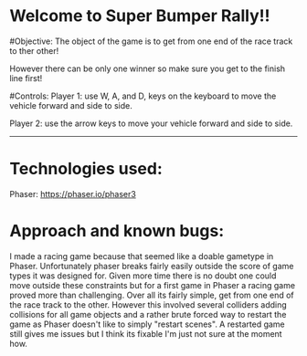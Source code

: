 # Welcome to Super Bumper Rally!!

#Objective:
The object of the game is to get from one end of the race track to ther other!

However there can be only one winner so make sure you get to the finish line first!


#Controls:
Player 1: use W, A, and D, keys on the keyboard to move the vehicle forward and side to side.

Player 2: use the arrow keys to move your vehicle forward and side to side.


------------------------------------------------------------------------------------------------

# Technologies used:
Phaser: https://phaser.io/phaser3

# Approach and known bugs:
I made a racing game because that seemed like a doable gametype in Phaser. Unfortunately phaser breaks fairly easily outside the score of game types it was designed for. Given more time there is no doubt one could move outside these constraints but for a first game in Phaser a racing game proved more than challenging. Over all its fairly simple, get from one end of the race track to the other. However this involved several colliders adding collisions for all game objects and a rather brute forced way to restart the game as Phaser doesn't like to simply "restart scenes". A restarted game still gives me issues but I think its fixable I'm just not sure at the moment how.
